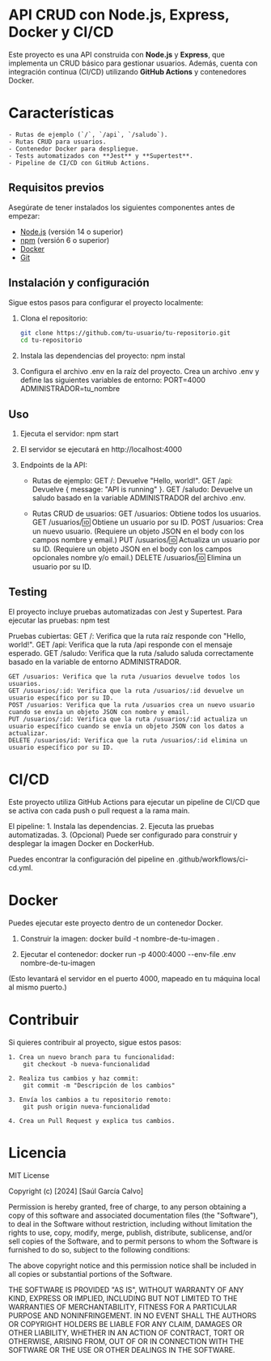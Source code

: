# API CRUD con Node.js, Express, Docker y CI/CD

Este proyecto es una API construida con **Node.js** y **Express**, que implementa un CRUD básico para gestionar usuarios. Además, cuenta con integración continua (CI/CD) utilizando **GitHub Actions** y contenedores Docker.

# Características

    - Rutas de ejemplo (`/`, `/api`, `/saludo`).
    - Rutas CRUD para usuarios.
    - Contenedor Docker para despliegue.
    - Tests automatizados con **Jest** y **Supertest**.
    - Pipeline de CI/CD con GitHub Actions.

## Requisitos previos

Asegúrate de tener instalados los siguientes componentes antes de empezar:
- [Node.js](https://nodejs.org/) (versión 14 o superior)
- [npm](https://www.npmjs.com/) (versión 6 o superior)
- [Docker](https://www.docker.com/get-started)
- [Git](https://git-scm.com/)

## Instalación y configuración

Sigue estos pasos para configurar el proyecto localmente:

1. Clona el repositorio:
   ```bash
   git clone https://github.com/tu-usuario/tu-repositorio.git
   cd tu-repositorio

2. Instala las dependencias del proyecto:
    npm instal

3. Configura el archivo .env en la raíz del proyecto. Crea un archivo .env y define las siguientes variables de entorno:
    PORT=4000
    ADMINISTRADOR=tu_nombre

## Uso

1. Ejecuta el servidor:
    npm start

2. El servidor se ejecutará en http://localhost:4000

3. Endpoints de la API:
    - Rutas de ejemplo:
        GET /: Devuelve "Hello, world!".
        GET /api: Devuelve { message: "API is running" }.
        GET /saludo: Devuelve un saludo basado en la variable ADMINISTRADOR del archivo .env.

    - Rutas CRUD de usuarios:
        GET /usuarios: Obtiene todos los usuarios.
        GET /usuarios/:id: Obtiene un usuario por su ID.
        POST /usuarios: Crea un nuevo usuario. (Requiere un objeto JSON en el body con los campos nombre y email.)
        PUT /usuarios/:id: Actualiza un usuario por su ID. (Requiere un objeto JSON en el body con los campos opcionales nombre y/o email.)
        DELETE /usuarios/:id: Elimina un usuario por su ID.

## Testing

El proyecto incluye pruebas automatizadas con Jest y Supertest. Para ejecutar las pruebas:
    npm test

Pruebas cubiertas:
    GET /: Verifica que la ruta raíz responde con "Hello, world!".
    GET /api: Verifica que la ruta /api responde con el mensaje esperado.
    GET /saludo: Verifica que la ruta /saludo saluda correctamente basado en la variable de entorno ADMINISTRADOR.

    GET /usuarios: Verifica que la ruta /usuarios devuelve todos los usuarios.
    GET /usuarios/:id: Verifica que la ruta /usuarios/:id devuelve un usuario específico por su ID.
    POST /usuarios: Verifica que la ruta /usuarios crea un nuevo usuario cuando se envía un objeto JSON con nombre y email.
    PUT /usuarios/:id: Verifica que la ruta /usuarios/:id actualiza un usuario específico cuando se envía un objeto JSON con los datos a actualizar.
    DELETE /usuarios/id: Verifica que la ruta /usuarios/:id elimina un usuario específico por su ID.

# CI/CD

Este proyecto utiliza GitHub Actions para ejecutar un pipeline de CI/CD que se activa con cada push o pull request a la rama main.

El pipeline:
    1. Instala las dependencias.
    2. Ejecuta las pruebas automatizadas.
    3. (Opcional) Puede ser configurado para construir y desplegar la imagen Docker en DockerHub.

Puedes encontrar la configuración del pipeline en .github/workflows/ci-cd.yml.

# Docker

Puedes ejecutar este proyecto dentro de un contenedor Docker.

1. Construir la imagen:
    docker build -t nombre-de-tu-imagen .

2. Ejecutar el contenedor:
    docker run -p 4000:4000 --env-file .env nombre-de-tu-imagen

(Esto levantará el servidor en el puerto 4000, mapeado en tu máquina local al mismo puerto.)

# Contribuir

Si quieres contribuir al proyecto, sigue estos pasos:

    1. Crea un nuevo branch para tu funcionalidad:
        git checkout -b nueva-funcionalidad
    
    2. Realiza tus cambios y haz commit:
        git commit -m "Descripción de los cambios"
    
    3. Envía los cambios a tu repositorio remoto:
        git push origin nueva-funcionalidad
    
    4. Crea un Pull Request y explica tus cambios.

# Licencia

MIT License

Copyright (c) [2024] [Saúl García Calvo]

Permission is hereby granted, free of charge, to any person obtaining a copy
of this software and associated documentation files (the "Software"), to deal
in the Software without restriction, including without limitation the rights
to use, copy, modify, merge, publish, distribute, sublicense, and/or sell
copies of the Software, and to permit persons to whom the Software is
furnished to do so, subject to the following conditions:

The above copyright notice and this permission notice shall be included in all
copies or substantial portions of the Software.

THE SOFTWARE IS PROVIDED "AS IS", WITHOUT WARRANTY OF ANY KIND, EXPRESS OR
IMPLIED, INCLUDING BUT NOT LIMITED TO THE WARRANTIES OF MERCHANTABILITY,
FITNESS FOR A PARTICULAR PURPOSE AND NONINFRINGEMENT. IN NO EVENT SHALL THE
AUTHORS OR COPYRIGHT HOLDERS BE LIABLE FOR ANY CLAIM, DAMAGES OR OTHER
LIABILITY, WHETHER IN AN ACTION OF CONTRACT, TORT OR OTHERWISE, ARISING FROM,
OUT OF OR IN CONNECTION WITH THE SOFTWARE OR THE USE OR OTHER DEALINGS IN THE
SOFTWARE.


